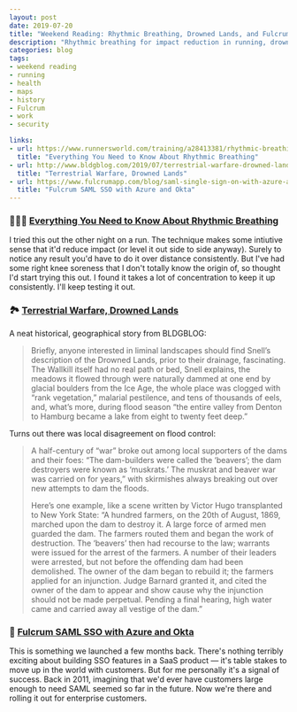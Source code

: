 ```yaml
---
layout: post
date: 2019-07-20
title: "Weekend Reading: Rhythmic Breathing, Drowned Lands, and Fulcrum SSO"
description: "Rhythmic breathing for impact reduction in running, drowned lands in Upstate New York, and SSO in Fulcrum"
categories: blog
tags:
- weekend reading
- running
- health
- maps
- history
- Fulcrum
- work
- security

links:
- url: https://www.runnersworld.com/training/a28413381/rhythmic-breathing/
  title: "Everything You Need to Know About Rhythmic Breathing"
- url: http://www.bldgblog.com/2019/07/terrestrial-warfare-drowned-lands/
  title: "Terrestrial Warfare, Drowned Lands"
- url: https://www.fulcrumapp.com/blog/saml-single-sign-on-with-azure-and-okta/
  title: "Fulcrum SAML SSO with Azure and Okta"
---
```


### 🏃🏻‍♂️ [Everything You Need to Know About Rhythmic Breathing](https://www.runnersworld.com/training/a28413381/rhythmic-breathing/ "Everything You Need to Know About Rhythmic Breathing")

I tried this out the other night on a run. The technique makes some intiutive sense that it'd reduce impact (or level it out side to side anyway). Surely to notice any result you'd have to do it over distance consistently. But I've had some right knee soreness that I don't totally know the origin of, so thought I'd start trying this out. I found it takes a lot of concentration to keep it up consistently. I'll keep testing it out.

### 🏞 [Terrestrial Warfare, Drowned Lands](http://www.bldgblog.com/2019/07/terrestrial-warfare-drowned-lands/ "Terrestrial Warfare, Drowned Lands")

A neat historical, geographical story from BLDGBLOG:

> Briefly, anyone interested in liminal landscapes should find Snell’s description of the Drowned Lands, prior to their drainage, fascinating. The Wallkill itself had no real path or bed, Snell explains, the meadows it flowed through were naturally dammed at one end by glacial boulders from the Ice Age, the whole place was clogged with “rank vegetation,” malarial pestilence, and tens of thousands of eels, and, what’s more, during flood season “the entire valley from Denton to Hamburg became a lake from eight to twenty feet deep.”

Turns out there was local disagreement on flood control:

> A half-century of “war” broke out among local supporters of the dams and their foes: “The dam-builders were called the ‘beavers’; the dam destroyers were known as ‘muskrats.’ The muskrat and beaver war was carried on for years,” with skirmishes always breaking out over new attempts to dam the floods.
>
> Here’s one example, like a scene written by Victor Hugo transplanted to New York State: “A hundred farmers, on the 20th of August, 1869, marched upon the dam to destroy it. A large force of armed men guarded the dam. The farmers routed them and began the work of destruction. The ‘beavers’ then had recourse to the law; warrants were issued for the arrest of the farmers. A number of their leaders were arrested, but not before the offending dam had been demolished. The owner of the dam began to rebuild it; the farmers applied for an injunction. Judge Barnard granted it, and cited the owner of the dam to appear and show cause why the injunction should not be made perpetual. Pending a final hearing, high water came and carried away all vestige of the dam.”

### 🔐 [Fulcrum SAML SSO with Azure and Okta](https://www.fulcrumapp.com/blog/saml-single-sign-on-with-azure-and-okta/ "Fulcrum SAML SSO with Azure and Okta")

This is something we launched a few months back. There's nothing terribly exciting about building SSO features in a SaaS product — it's table stakes to move up in the world with customers. But for me personally it's a signal of success. Back in 2011, imagining that we'd ever have customers large enough to need SAML seemed so far in the future. Now we're there and rolling it out for enterprise customers.
